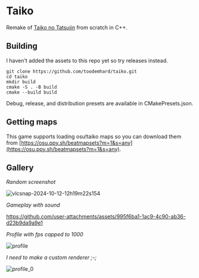 # Taiko
Remake of [Taiko no Tatsujin](https://en.wikipedia.org/wiki/Taiko_no_Tatsujin) from scratch in C++.

## Building
I haven't added the assets to this repo yet so try releases instead.
```
git clone https://github.com/toodemhard/taiko.git
cd taiko
mkdir build
cmake -S . -B build
cmake --build build
```
Debug, release, and distribution presets are available in CMakePresets.json.

## Getting maps
This game supports loading osu!taiko maps so you can download them from [https://osu.ppy.sh/beatmapsets?m=1&s=any](https://osu.ppy.sh/beatmapsets?m=1&s=any).

## Gallery

*Random screenshot*

![vlcsnap-2024-10-12-12h19m22s154](https://github.com/user-attachments/assets/a7eade20-9aaa-4a67-aadf-7bd415fc93d1)

*Gameplay with sound*

https://github.com/user-attachments/assets/995f6ba1-1ac9-4c90-ab36-d23b9da9a9e1

*Profile with fps capped to 1000*

![profile](https://github.com/user-attachments/assets/6a16b558-2e0c-46f8-84a1-30cb514efd7a)

*I need to make a custom renderer ;-;*

![profile_0](https://github.com/user-attachments/assets/61dbcf07-4e5c-4cd0-a544-4d4706cc1d58)
